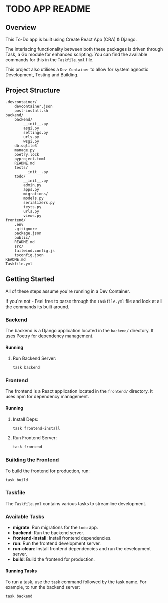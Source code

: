 # TODO APP README

## Overview

This To-Do app is built using Create React App (CRA) & Django.

The interlacing functionality between both these packages is driven through Task, a Go module for enhanced scripting. You can find the available commands for this in the `Taskfile.yml` file.

This project also utilises a `Dev Container` to allow for system agnostic Development, Testing and Building.

## Project Structure

```
.devcontainer/
    devcontainer.json
    post-install.sh
backend/
    backend/
        __init__.py
        asgi.py
        settings.py
        urls.py
        wsgi.py
    db.sqlite3
    manage.py
    poetry.lock
    pyproject.toml
    README.md
    tests/
        __init__.py
    todo/
        __init__.py
        admin.py
        apps.py
        migrations/
        models.py
        serializers.py
        tests.py
        urls.py
        views.py
frontend/
    .env
    .gitignore
    package.json
    public/
    README.md
    src/
    tailwind.config.js
    tsconfig.json
README.md
Taskfile.yml
```

## Getting Started

All of these steps assume you're running in a Dev Container.

If you're not - Feel free to parse through the `Taskfile.yml` file and look at all the commands its built around.

### Backend

The backend is a Django application located in the `backend/` directory. It uses Poetry for dependency management.

#### Running

1. Run Backend Server:
    ```sh
    task backend
    ```

### Frontend

The frontend is a React application located in the `frontend/` directory. It uses npm for dependency management.

#### Running

1. Install Deps:
    ```sh
    task frontend-install
    ```

2. Run Frontend Server:
    ```sh
    task frontend
    ```

### Building the Frontend

To build the frontend for production, run:
```sh
task build
```

### Taskfile

The `Taskfile.yml` contains various tasks to streamline development.

### Available Tasks

- **migrate**: Run migrations for the `todo` app.
- **backend**: Run the backend server.
- **frontend-install**: Install frontend dependencies.
- **run**: Run the frontend development server.
- **run-clean**: Install frontend dependencies and run the development server.
- **build**: Build the frontend for production.

#### Running Tasks

To run a task, use the `task` command followed by the task name. For example, to run the backend server:
```sh
task backend
```